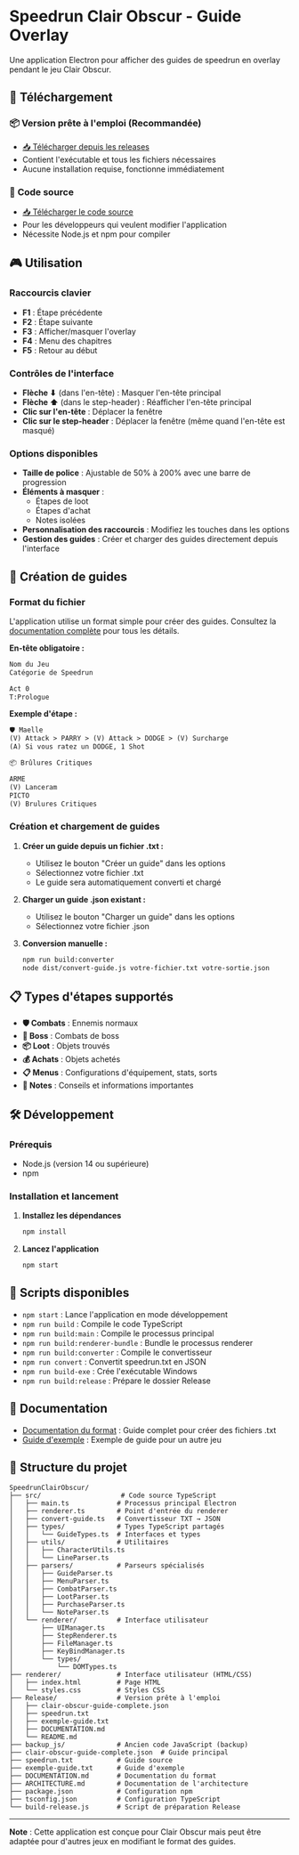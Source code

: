 # Speedrun Clair Obscur - Guide Overlay

Une application Electron pour afficher des guides de speedrun en overlay pendant le jeu Clair Obscur.

## 🚀 Téléchargement

### 📦 **Version prête à l'emploi (Recommandée)**

-   [📥 Télécharger depuis les releases](https://github.com/Barreji/overlay-speedrun/releases)
-   Contient l'exécutable et tous les fichiers nécessaires
-   Aucune installation requise, fonctionne immédiatement

### 🔧 **Code source**

-   [📥 Télécharger le code source](https://github.com/Barreji/overlay-speedrun/archive/refs/heads/main.zip)
-   Pour les développeurs qui veulent modifier l'application
-   Nécessite Node.js et npm pour compiler

## 🎮 Utilisation

### Raccourcis clavier

-   **F1** : Étape précédente
-   **F2** : Étape suivante
-   **F3** : Afficher/masquer l'overlay
-   **F4** : Menu des chapitres
-   **F5** : Retour au début

### Contrôles de l'interface

-   **Flèche ⬇** (dans l'en-tête) : Masquer l'en-tête principal
-   **Flèche ⬆** (dans le step-header) : Réafficher l'en-tête principal
-   **Clic sur l'en-tête** : Déplacer la fenêtre
-   **Clic sur le step-header** : Déplacer la fenêtre (même quand l'en-tête est masqué)

### Options disponibles

-   **Taille de police** : Ajustable de 50% à 200% avec une barre de progression
-   **Éléments à masquer** :
    -   Étapes de loot
    -   Étapes d'achat
    -   Notes isolées
-   **Personnalisation des raccourcis** : Modifiez les touches dans les options
-   **Gestion des guides** : Créer et charger des guides directement depuis l'interface

## 📝 Création de guides

### Format du fichier

L'application utilise un format simple pour créer des guides. Consultez la [documentation complète](DOCUMENTATION.md) pour tous les détails.

**En-tête obligatoire :**

```txt
Nom du Jeu
Catégorie de Speedrun

Act 0
T:Prologue
```

**Exemple d'étape :**

```txt
🛡️ Maelle
(V) Attack > PARRY > (V) Attack > DODGE > (V) Surcharge
(A) Si vous ratez un DODGE, 1 Shot

📦 Brûlures Critiques

ARME
(V) Lanceram
PICTO
(V) Brulures Critiques
```

### Création et chargement de guides

1. **Créer un guide depuis un fichier .txt :**

    - Utilisez le bouton "Créer un guide" dans les options
    - Sélectionnez votre fichier .txt
    - Le guide sera automatiquement converti et chargé

2. **Charger un guide .json existant :**

    - Utilisez le bouton "Charger un guide" dans les options
    - Sélectionnez votre fichier .json

3. **Conversion manuelle :**
    ```bash
    npm run build:converter
    node dist/convert-guide.js votre-fichier.txt votre-sortie.json
    ```

## 📋 Types d'étapes supportés

-   **🛡️ Combats** : Ennemis normaux
-   **🎯 Boss** : Combats de boss
-   **📦 Loot** : Objets trouvés
-   **💰 Achats** : Objets achetés
-   **📋 Menus** : Configurations d'équipement, stats, sorts
-   **📝 Notes** : Conseils et informations importantes

## 🛠️ Développement

### Prérequis

-   Node.js (version 14 ou supérieure)
-   npm

### Installation et lancement

1. **Installez les dépendances**

    ```bash
    npm install
    ```

2. **Lancez l'application**
    ```bash
    npm start
    ```

## 🔧 Scripts disponibles

-   `npm start` : Lance l'application en mode développement
-   `npm run build` : Compile le code TypeScript
-   `npm run build:main` : Compile le processus principal
-   `npm run build:renderer-bundle` : Bundle le processus renderer
-   `npm run build:converter` : Compile le convertisseur
-   `npm run convert` : Convertit speedrun.txt en JSON
-   `npm run build-exe` : Crée l'exécutable Windows
-   `npm run build:release` : Prépare le dossier Release

## 📄 Documentation

-   [Documentation du format](DOCUMENTATION.md) : Guide complet pour créer des fichiers .txt
-   [Guide d'exemple](exemple-guide.txt) : Exemple de guide pour un autre jeu

## 📁 Structure du projet

```
SpeedrunClairObscur/
├── src/                    # Code source TypeScript
│   ├── main.ts            # Processus principal Electron
│   ├── renderer.ts        # Point d'entrée du renderer
│   ├── convert-guide.ts   # Convertisseur TXT → JSON
│   ├── types/             # Types TypeScript partagés
│   │   └── GuideTypes.ts  # Interfaces et types
│   ├── utils/             # Utilitaires
│   │   ├── CharacterUtils.ts
│   │   └── LineParser.ts
│   ├── parsers/           # Parseurs spécialisés
│   │   ├── GuideParser.ts
│   │   ├── MenuParser.ts
│   │   ├── CombatParser.ts
│   │   ├── LootParser.ts
│   │   ├── PurchaseParser.ts
│   │   └── NoteParser.ts
│   └── renderer/          # Interface utilisateur
│       ├── UIManager.ts
│       ├── StepRenderer.ts
│       ├── FileManager.ts
│       ├── KeyBindManager.ts
│       └── types/
│           └── DOMTypes.ts
├── renderer/              # Interface utilisateur (HTML/CSS)
│   ├── index.html         # Page HTML
│   └── styles.css         # Styles CSS
├── Release/               # Version prête à l'emploi
│   ├── clair-obscur-guide-complete.json
│   ├── speedrun.txt
│   ├── exemple-guide.txt
│   ├── DOCUMENTATION.md
│   └── README.md
├── backup_js/             # Ancien code JavaScript (backup)
├── clair-obscur-guide-complete.json  # Guide principal
├── speedrun.txt           # Guide source
├── exemple-guide.txt      # Guide d'exemple
├── DOCUMENTATION.md       # Documentation du format
├── ARCHITECTURE.md        # Documentation de l'architecture
├── package.json           # Configuration npm
├── tsconfig.json          # Configuration TypeScript
└── build-release.js       # Script de préparation Release
```

---

**Note** : Cette application est conçue pour Clair Obscur mais peut être adaptée pour d'autres jeux en modifiant le format des guides.
